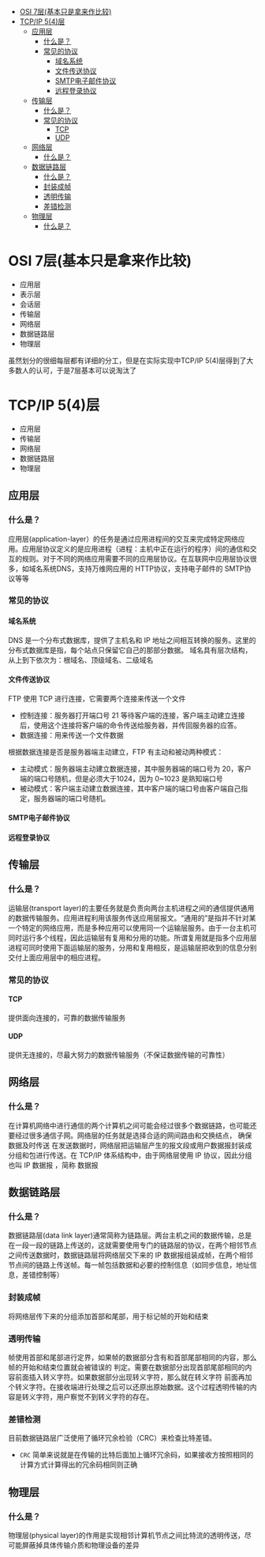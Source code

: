 
* [OSI 7层(基本只是拿来作比较)](#osi-7层基本只是拿来作比较)
* [TCP/IP 5(4)层](#tcpip-54层)
  * [应用层](#应用层)
    * [什么是？](#什么是)
    * [常见的协议](#常见的协议)
      * [域名系统](#域名系统)
      * [文件传送协议](#文件传送协议)
      * [SMTP电子邮件协议](#smtp电子邮件协议)
      * [远程登录协议](#远程登录协议)
  * [传输层](#传输层)
    * [什么是？](#什么是-1)
    * [常见的协议](#常见的协议-1)
      * [TCP](#tcp)
      * [UDP](#udp)
  * [网络层](#网络层)
    * [什么是？](#什么是-2)
  * [数据链路层](#数据链路层)
    * [什么是？](#什么是-3)
    * [封装成帧](#封装成帧)
    * [透明传输](#透明传输)
    * [差错检测](#差错检测)
  * [物理层](#物理层)
    * [什么是？](#什么是-4)


# OSI 7层(基本只是拿来作比较)
- 应用层
- 表示层
- 会话层
- 传输层
- 网络层
- 数据链路层
- 物理层

虽然划分的很细每层都有详细的分工，但是在实际实现中TCP/IP 5(4)层得到了大多数人的认可，于是7层基本可以说淘汰了

# TCP/IP 5(4)层
- 应用层
- 传输层
- 网络层
- 数据链路层
- 物理层
## 应用层
### 什么是？
应用层(application-layer）的任务是通过应用进程间的交互来完成特定网络应用。应用层协议定义的是应用进程（进程：主机中正在运行的程序）间的通信和交互的规则。对于不同的网络应用需要不同的应用层协议。在互联网中应用层协议很多，如域名系统DNS，支持万维网应用的 HTTP协议，支持电子邮件的 SMTP协议等等
### 常见的协议
#### 域名系统
DNS 是一个分布式数据库，提供了主机名和 IP 地址之间相互转换的服务。这里的分布式数据库是指，每个站点只保留它自己的那部分数据。 域名具有层次结构，从上到下依次为：根域名、顶级域名、二级域名
#### 文件传送协议
FTP 使用 TCP 进行连接，它需要两个连接来传送一个文件
- 控制连接：服务器打开端口号 21 等待客户端的连接，客户端主动建立连接后，使用这个连接将客户端的命令传送给服务器，并传回服务器的应答。
- 数据连接：用来传送一个文件数据 

根据数据连接是否是服务器端主动建立，FTP 有主动和被动两种模式：
- 主动模式：服务器端主动建立数据连接，其中服务器端的端口号为 20，客户端的端口号随机，但是必须大于1024，因为 0~1023 是熟知端口号
- 被动模式：客户端主动建立数据连接，其中客户端的端口号由客户端自己指定，服务器端的端口号随机。
#### SMTP电子邮件协议
#### 远程登录协议
    
## 传输层
### 什么是？
运输层(transport layer)的主要任务就是负责向两台主机进程之间的通信提供通用的数据传输服务。应用进程利用该服务传送应用层报文。“通用的”是指并不针对某一个特定的网络应用，而是多种应用可以使用同一个运输层服务。由于一台主机可同时运行多个线程，因此运输层有复用和分用的功能。所谓复用就是指多个应用层进程可同时使用下面运输层的服务，分用和复用相反，是运输层把收到的信息分别交付上面应用层中的相应进程。
### 常见的协议
#### TCP
提供面向连接的，可靠的数据传输服务
#### UDP
提供无连接的，尽最大努力的数据传输服务（不保证数据传输的可靠性）

## 网络层
### 什么是？
在计算机网络中进行通信的两个计算机之间可能会经过很多个数据链路，也可能还要经过很多通信子网。网络层的任务就是选择合适的网间路由和交换结点， 确保数据及时传送 在发送数据时，网络层把运输层产生的报文段或用户数据报封装成分组和包进行传送。在 TCP/IP 体系结构中，由于网络层使用 IP 协议，因此分组也叫 IP 数据报 ，简称 数据报
## 数据链路层
### 什么是？
数据链路层(data link layer)通常简称为链路层。两台主机之间的数据传输，总是在一段一段的链路上传送的，这就需要使用专门的链路层的协议，在两个相邻节点之间传送数据时，数据链路层将网络层交下来的 IP 数据报组装成帧，在两个相邻节点间的链路上传送帧。每一帧包括数据和必要的控制信息（如同步信息，地址信息，差错控制等）
### 封装成帧
将网络层传下来的分组添加首部和尾部，用于标记帧的开始和结束
### 透明传输
帧使用首部和尾部进行定界，如果帧的数据部分含有和首部尾部相同的内容，那么帧的开始和结束位置就会被错误的 判定。需要在数据部分出现首部尾部相同的内容前面插入转义字符。如果数据部分出现转义字符，那么就在转义字符 前面再加个转义字符。在接收端进行处理之后可以还原出原始数据。这个过程透明传输的内容是转义字符，用户察觉不到转义字符的存在。
### 差错检测
目前数据链路层广泛使用了循环冗余检验（CRC）来检查比特差错。
- `CRC` 简单来说就是在传输的比特后面加上循环冗余码，如果接收方按照相同的计算方式计算得出的冗余码相同则正确  
## 物理层
### 什么是？  
物理层(physical layer)的作用是实现相邻计算机节点之间比特流的透明传送，尽可能屏蔽掉具体传输介质和物理设备的差异